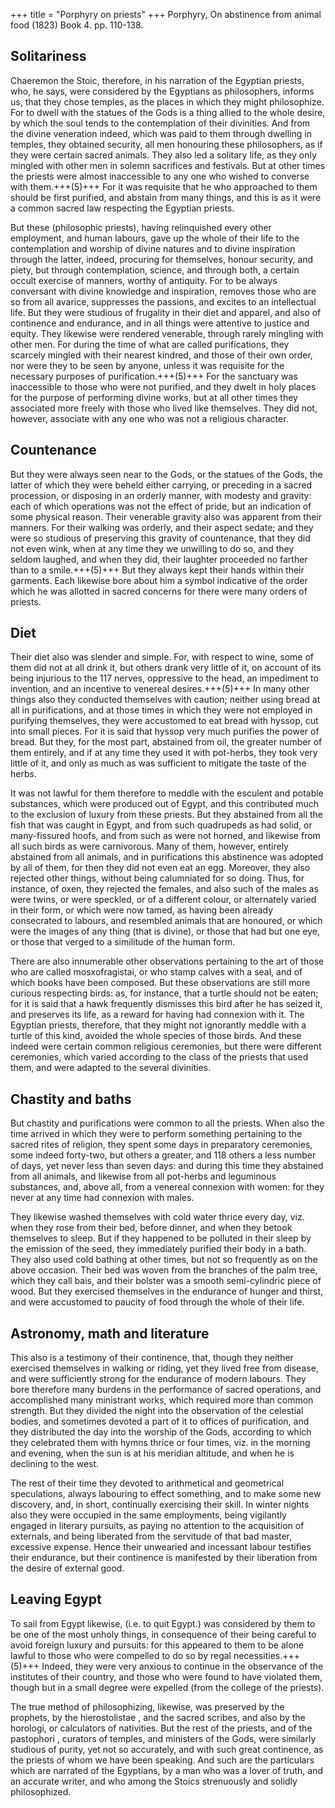 +++
title = "Porphyry on priests"
+++
Porphyry, On abstinence from animal food (1823) Book 4. pp. 110-138.

## Solitariness
Chaeremon the Stoic, therefore, in his narration of the Egyptian priests, who, he says, were considered by the Egyptians as philosophers, informs us, that they chose temples, as the places in which they might philosophize. For to dwell with the statues of the Gods is a thing allied to the whole desire, by which the soul tends to the contemplation of their divinities. And from the divine veneration indeed, which was paid to them through dwelling in temples, they obtained security, all men honouring these philosophers, as if they were certain sacred animals. They also led a solitary life, as they only mingled with other men in solemn sacrifices and festivals. But at other times the priests were almost inaccessible to any one who wished to converse with them.+++(5)+++ For it was requisite that he who approached to them should be first purified, and abstain from many things, and this is as it were a common sacred law respecting the Egyptian priests. 

But these (philosophic priests), having relinquished every other employment, and human labours, gave up the whole of their life to the contemplation and worship of divine natures and to divine inspiration through the latter, indeed, procuring for themselves, honour security, and piety, but through contemplation, science, and through both, a certain occult exercise of manners, worthy of antiquity. For to be always conversant with divine knowledge and inspiration, removes those who are so from all avarice, suppresses the passions, and excites to an intellectual life. But they were studious of frugality in their diet and apparel, and also of continence and endurance, and in all things were attentive to justice and equity. They likewise were rendered venerable, through rarely mingling with other men. For during the time of what are called purifications, they scarcely mingled with their nearest kindred, and those of their own order, nor were they to be seen by anyone, unless it was requisite for the necessary purposes of purification.+++(5)+++ For the sanctuary was inaccessible to those who were not purified, and they dwelt in holy places for the purpose of performing divine works, but at all other times they associated more freely with those who lived like themselves. They did not, however, associate with any one who was not a religious character. 

## Countenance
But they were always seen near to the Gods, or the statues of the Gods, the latter of which they were beheld either carrying, or preceding in a sacred procession, or disposing in an orderly manner, with modesty and gravity: each of which operations was not the effect of pride, but an indication of some physical reason. Their venerable gravity also was apparent from their manners. For their walking was orderly, and their aspect sedate; and they were so studious of preserving this gravity of countenance, that they did not even wink, when at any time they we unwilling to do so, and they seldom laughed, and when they did, their laughter proceeded no farther than to a smile.+++(5)+++ But they always kept their hands within their garments. Each likewise bore about him a symbol indicative of the order which he was allotted in sacred concerns for there were many orders of priests. 

## Diet
Their diet also was slender and simple. For, with respect to wine, some of them did not at all drink it, but others drank very little of it, on account of its being injurious to the 117 nerves, oppressive to the head, an impediment to invention, and an incentive to venereal desires.+++(5)+++ In many other things also they conducted themselves with caution; neither using bread at all in purifications, and at those times in which they were not employed in purifying themselves, they were accustomed to eat bread with hyssop, cut into small pieces. For it is said that hyssop very much purifies the power of bread. But they, for the most part, abstained from oil, the greater number of them entirely, and if at any time they used it with pot-herbs, they took very little of it, and only as much as was sufficient to mitigate the taste of the herbs.

It was not lawful for them therefore to meddle with the esculent and potable substances, which were produced out of Egypt, and this contributed much to the exclusion of luxury from these priests. But they abstained from all the fish that was caught in Egypt, and from such quadrupeds as had solid, or many-fissured hoofs, and from such as were not horned, and likewise from all such birds as were carnivorous. Many of them, however, entirely abstained from all animals, and in purifications this abstinence was adopted by all of them, for then they did not even eat an egg. Moreover, they also rejected other things, without being calumniated for so doing. Thus, for instance, of oxen, they rejected the females, and also such of the males as were twins, or were speckled, or of a different colour, or alternately varied in their form, or which were now tamed, as having been already consecrated to labours, and resembled animals that are honoured, or which were the images of any thing (that is divine), or those that had but one eye, or those that verged to a similitude of the human form. 

There are also innumerable other observations pertaining to the art of those who are called mosxofragistai, or who stamp calves with a seal, and of which books have been composed. But these observations are still more curious respecting birds: as, for instance, that a turtle should not be eaten; for it is said that a hawk frequently dismisses this bird after he has seized it, and preserves its life, as a reward for having had connexion with it. The Egyptian priests, therefore, that they might not ignorantly meddle with a turtle of this kind, avoided the whole species of those birds. And these indeed were certain common religious ceremonies, but there were different ceremonies, which varied according to the class of the priests that used them, and were adapted to the several divinities. 

## Chastity and baths
But chastity and purifications were common to all the priests. When also the time arrived in which they were to perform something pertaining to the sacred rites of religion, they spent some days in preparatory ceremonies, some indeed forty-two, but others a greater, and 118 others a less number of days, yet never less than seven days: and during this time they abstained from all animals, and likewise from all pot-herbs and leguminous substances, and, above all, from a venereal connexion with women: for they never at any time had connexion with males. 

They likewise washed themselves with cold water thrice every day, viz. when they rose from their bed, before dinner, and when they betook themselves to sleep. But if they happened to be polluted in their sleep by the emission of the seed, they immediately purified their body in a bath. They also used cold bathing at other times, but not so frequently as on the above occasion. Their bed was woven from the branches of the palm tree, which they call bais, and their bolster was a smooth semi-cylindric piece of wood. But they exercised themselves in the endurance of hunger and thirst, and were accustomed to paucity of food through the whole of their life.

## Astronomy, math and literature
This also is a testimony of their continence, that, though they neither exercised themselves in walking or riding, yet they lived free from disease, and were sufficiently strong for the endurance of modern labours. They bore therefore many burdens in the performance of sacred operations, and accomplished many ministrant works, which required more than common strength. But they divided the night into the observation of the celestial bodies, and sometimes devoted a part of it to offices of purification, and they distributed the day into the worship of the Gods, according to which they celebrated them with hymns thrice or four times, viz. in the morning and evening, when the sun is at his meridian altitude, and when he is declining to the west. 

The rest of their time they devoted to arithmetical and geometrical speculations, always labouring to effect something, and to make some new discovery, and, in short, continually exercising their skill. In winter nights also they were occupied in the same employments, being vigilantly engaged in literary pursuits, as paying no attention to the acquisition of externals, and being liberated from the servitude of that bad master, excessive expense. Hence their unwearied and incessant labour testifies their endurance, but their continence is manifested by their liberation from the desire of external good.

## Leaving Egypt
To sail from Egypt likewise, (i.e. to quit Egypt.) was considered by them to be one of the most unholy things, in consequence of their being careful to avoid foreign luxury and pursuits: for this appeared to them to be alone lawful to those who were compelled to do so by regal necessities.+++(5)+++ Indeed, they were very anxious to continue in the observance of the institutes of their country, and those who were found to have violated them, though but in a small degree were expelled (from the college of the priests). 

The true method of philosophizing, likewise, was preserved by the prophets, by the hierostolistae , and the sacred scribes, and also by the horologi, or calculators of nativities. But the rest of the priests, and of the pastophori , curators of temples, and ministers of the Gods, were similarly studious of purity, yet not so accurately, and with such great continence, as the priests of whom we have been speaking. And such are the particulars which are narrated of the Egyptians, by a man who was a lover of truth, and an accurate writer, and who among the Stoics strenuously and solidly philosophized.